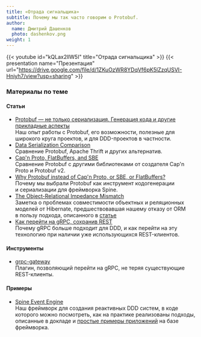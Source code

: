 ```yaml
---
title: «Отрада сигнальщика»
subtitle: Почему мы так часто говорим о Protobuf.
author:
  name: Дмитрий Дашенков
  photo: dashenkov.png
weight: 1
---
```


{{< youtube id="kQLax2llW5I" title="Отрада сигнальщика" >}}
{{< presentation name="Презентация" url="https://drive.google.com/file/d/1ZKuOzWR8YDqVf6pK5lZzqUSVI-Hniyh7/view?usp=sharing" >}}

### Материалы по теме

#### Статьи
- [Protobuf — не только сериализация. Генерация кода и другие прикладные аспекты](https://dou.ua/lenta/articles/protobuf-guide/) \
  Наш опыт работы с&nbsp;Protobuf, его возможности, полезные для широкого круга проектов, и&nbsp;для
  DDD-проектов в&nbsp;частности.
- [Data Serialization Comparison](https://labs.criteo.com/2017/05/serialization/) \
  Сравнение Protobuf, Apache Thrift и других альтернатив.
- [Cap'n Proto, FlatBuffers, and SBE](https://capnproto.org/news/2014-06-17-capnproto-flatbuffers-sbe.html) \
  Сравнение Protobuf с другими библиотеками от создателя Cap'n Proto и Protobuf v2.
- [Why Protobuf instead of Cap'n Proto, or SBE, or FlatBuffers?](https://spine.io/faq/#why-protobuf-instead-of-proto) \
  Почему мы&nbsp;выбрали Protobuf как инструмент кодогенерации и&nbsp;сериализации для фреймворка
  Spine.
- [The Object-Relational Impedance Mismatch](https://hibernate.org/orm/what-is-an-orm/#the-object-relational-impedance-mismatch) \
  Заметка о&nbsp;проблемах совместимости объектных и&nbsp;реляционных моделей от&nbsp;Hibernate,
  предшествовавшая нашему отказу от&nbsp;ORM в&nbsp;пользу подхода, описанного 
  в&nbsp;[статье](https://dou.ua/lenta/articles/protobuf-guide/)
- [Как перейти на gRPC, сохранив REST](https://habr.com/ru/post/337716/) \
  Почему gRPC больше подходит для DDD, и&nbsp;как перейти на&nbsp;эту технологию при наличии уже
  использующихся REST-клиентов.

#### Инструменты
- [grpc-gateway](https://github.com/grpc-ecosystem/grpc-gateway) \
  Плагин, позволяющий перейти на gRPC, не теряя существующие REST-клиенты.

#### Примеры
- [Spine Event Engine](https://github.com/grpc-ecosystem/grpc-gateway) \
  Наш фреймворк для создания реактивных DDD&nbsp;систем, в&nbsp;коде которого можно посмотреть, как
  на&nbsp;практике реализованы подходы, описанные в&nbsp;докладе 
  и&nbsp;[простые примеры приложений](https://github.com/spine-examples) на&nbsp;базе фреймворка.
